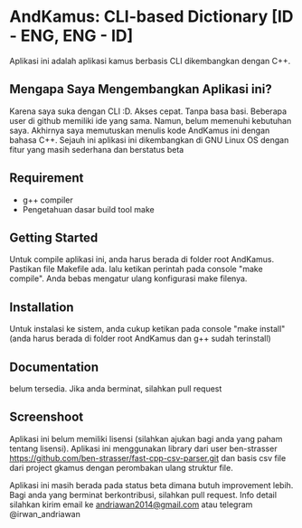 # AndKamus: CLI-based Dictionary [ID - ENG, ENG - ID]

Aplikasi ini adalah aplikasi kamus berbasis CLI dikembangkan dengan C++.

## Mengapa Saya Mengembangkan Aplikasi ini?

Karena saya suka dengan CLI :D. Akses cepat. Tanpa basa basi. Beberapa user di github memiliki ide yang sama. Namun, belum memenuhi kebutuhan saya. Akhirnya saya memutuskan menulis kode AndKamus ini dengan bahasa C++. Sejauh ini aplikasi ini dikembangkan di GNU Linux OS dengan fitur yang masih sederhana dan berstatus beta

## Requirement

  * g++ compiler
  * Pengetahuan dasar build tool make

## Getting Started

Untuk compile aplikasi ini, anda harus berada di folder root AndKamus. Pastikan file Makefile ada. lalu ketikan perintah pada console "make compile". Anda bebas mengatur ulang konfigurasi make filenya.


## Installation

Untuk instalasi ke sistem, anda cukup ketikan pada console "make install" (anda harus berada di folder root AndKamus dan g++ sudah terinstall)

## Documentation

belum tersedia. Jika anda berminat, silahkan pull request

## Screenshoot


Aplikasi ini belum memiliki lisensi (silahkan ajukan bagi anda yang paham tentang lisensi). Aplikasi ini menggunakan library dari user ben-strasser <https://github.com/ben-strasser/fast-cpp-csv-parser.git> dan basis csv file dari project gkamus dengan perombakan ulang struktur file. 

Aplikasi ini masih berada pada status beta dimana butuh improvement lebih. Bagi anda yang berminat berkontribusi, silahkan pull request. Info detail silahkan kirim email ke andriawan2014@gmail.com atau telegram @irwan_andriawan